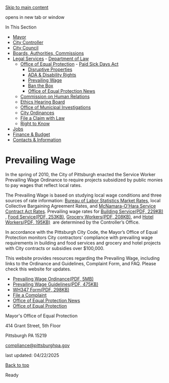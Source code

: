[Skip to main content](https://www.pittsburghpa.gov/City-Government/Legal-Services/Office-of-Equal-Protection/Prevailing-Wage-Ordinance#main-content)

opens in new tab or window

In This Section

- [Mayor](https://www.pittsburghpa.gov/City-Government/Mayor)
- [City Controller](https://www.pittsburghpa.gov/City-Government/City-Controllers-Office)
- [City Council](https://www.pittsburghpa.gov/City-Government/City-Council)
- [Boards, Authorities, Commissions](https://www.pittsburghpa.gov/City-Government/Boards-Authorities-Commissions)
- [Legal Services](https://www.pittsburghpa.gov/City-Government/Legal-Services)  - [Department of Law](https://www.pittsburghpa.gov/City-Government/Legal-Services/Department-of-Law)
  - [Office of Equal Protection](https://www.pittsburghpa.gov/City-Government/Legal-Services/Office-of-Equal-Protection)    - [Paid Sick Days Act](https://www.pittsburghpa.gov/City-Government/Legal-Services/Office-of-Equal-Protection/Paid-Sick-Days-Act)
    - [Disruptive Properties](https://www.pittsburghpa.gov/City-Government/Legal-Services/Office-of-Equal-Protection/Disruptive-Properties)
    - [ADA & Disability Rights](https://www.pittsburghpa.gov/City-Government/Legal-Services/Office-of-Equal-Protection/ADA-Disability-Rights)
    - [Prevailing Wage](https://www.pittsburghpa.gov/City-Government/Legal-Services/Office-of-Equal-Protection/Prevailing-Wage-Ordinance)
    - [Ban the Box](https://www.pittsburghpa.gov/City-Government/Legal-Services/Office-of-Equal-Protection/Ban-the-Box)
    - [Office of Equal Protection News](https://www.pittsburghpa.gov/City-Government/Legal-Services/Office-of-Equal-Protection/Office-of-Equal-Protection-News)
  - [Commission on Human Relations](https://www.pittsburghpa.gov/City-Government/Legal-Services/Commission-on-Human-Relations)
  - [Ethics Hearing Board](https://www.pittsburghpa.gov/City-Government/Legal-Services/Ethics-Hearing-Board)
  - [Office of Municipal Investigations](https://www.pittsburghpa.gov/City-Government/Legal-Services/Office-of-Municipal-Investigations)
  - [City Ordinances](https://www.pittsburghpa.gov/City-Government/Legal-Services/City-Ordinances)
  - [File a Claim with Law](https://www.pittsburghpa.gov/City-Government/Legal-Services/File-a-Claim-with-Law)
  - [Right to Know](https://www.pittsburghpa.gov/City-Government/Legal-Services/Right-to-Know)
- [Jobs](https://www.pittsburghpa.gov/City-Government/Jobs)
- [Finance & Budget](https://www.pittsburghpa.gov/City-Government/Finance-Budget)
- [Contacts & Information](https://www.pittsburghpa.gov/City-Government/Contacts-Information)

# Prevailing Wage

In the spring of 2010, the City of Pittsburgh enacted the Service Worker Prevailing Wage Ordinance to require projects subsidized by public monies to pay wages that reflect local rates.

The Prevailing Wage is based on studying local wage conditions and three sources of rate information: [Bureau of Labor Statistics Market Rates](https://www.bls.gov/bls/blswage.htm), local Collective Bargaining Agreement Rates, and [McNamara-O'Hara Service Contract Act Rates](https://www.dol.gov/agencies/whd/government-contracts/service-contracts). Prevailing wage rates for [Building Service(PDF, 229KB)](https://www.pittsburghpa.gov/files/assets/city/v/1/mayor/documents/2024-25-building-service-pw-rates.pdf "2024-25 Building Service PW Rates.pdf") , [Food Service(PDF, 253KB)](https://www.pittsburghpa.gov/files/assets/city/v/1/mayor/documents/23416_food_service_pw_rates.pdf), [Grocery Workers(PDF, 208KB)](https://www.pittsburghpa.gov/files/assets/city/v/1/mayor/documents/390_grocery_worker_prevailing_wage.pdf), and [Hotel Workers(PDF, 195KB)](https://www.pittsburghpa.gov/files/assets/city/v/1/mayor/documents/23958_pittsburgh_hotel_total_labor_january_2024_.pdf)  are determined by the Controller’s Office.

In accordance with the Pittsburgh City Code, the Mayor’s Office of Equal Protection monitors City contractors’ compliance with prevailing wage requirements in building and food services and grocery and hotel projects with City contracts or subsidies over $100,000.

This website provides resources regarding the Prevailing Wage, including links to the Ordinance and Guidelines, Complaint Form, and FAQ. Please check this website for updates.

- [Prevailing Wage Ordinance(PDF, 5MB)](https://www.pittsburghpa.gov/files/assets/city/v/1/mayor/documents/prevailing-wage-amendment.pdf)
- [Prevailing Wage Guidelines(PDF, 475KB)](https://www.pittsburghpa.gov/files/assets/city/v/1/mayor/documents/prevailing-wage-guidelines.pdf)
- [WH347 Form(PDF, 298KB)](https://www.pittsburghpa.gov/files/assets/city/v/2/mayor/documents/wh347.pdf)
- [File a Complaint](https://forms.office.com/pages/responsepage.aspx?id=F3n09QTJaEORINMnzxdVkYq01e5D_xFAkFmrTk39hIRURTRPQVU3SUhLT0pYRUlRRENZUzRNSVdNMi4u&route=shorturl)
- [Office of Equal Protection News](https://www.pittsburghpa.gov/City-Government/Legal-Services/Office-of-Equal-Protection/Office-of-Equal-Protection-News)
- [Office of Equal Protection](https://www.pittsburghpa.gov/City-Government/Legal-Services/Office-of-Equal-Protection)

Mayor's Office of Equal Protection

414 Grant Street, 5th Floor

Pittsburgh PA 15219

[compliance@pittsburghpa.gov](mailto:compliance@pittsburghpa.gov)

last updated: 04/22/2025

[Back to top](https://www.pittsburghpa.gov/City-Government/Legal-Services/Office-of-Equal-Protection/Prevailing-Wage-Ordinance#body-top)

Ready
